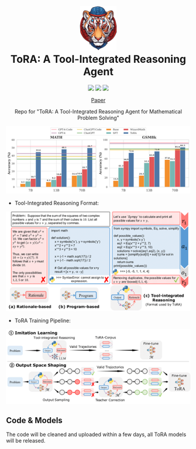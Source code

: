
<h1 align="center">
<img src="./static/images/tora_logo.png" width="100" alt="ToRA" />
<br>
ToRA: A Tool-Integrated Reasoning Agent
</h1>

<div align="center">

![](https://img.shields.io/badge/Task-Mathematical%20Reasoning-orange)
![](https://img.shields.io/badge/Model-Release%20Soon-blue)
![](https://img.shields.io/badge/Code%20License-MIT-green)
<br>

</div>

<p align="center">
  <!-- <a href="#-quick-start">Quick Start</a> • -->
  <!-- <a href="https://zubingou.github.io/**project**/tora">Project Page</a> • -->
  <a href="/static/pdfs/ToRA_2023-9-29.pdf">Paper</a>
  <!-- <a href="https://arxiv.org/abs/xxxx.xxxx">Paper</a> -->
  <!-- <a href="#%EF%B8%8F-citation">Citation</a> -->
</p>

<p align="center">
Repo for "ToRA: A Tool-Integrated Reasoning Agent for Mathematical Problem Solving"
</p>

<p align="center">
    <img src="./static/images/math_gsm_hist.png" width="1000">
</p>


- Tool-Integrated Reasoning Format:

<p align="center">
    <img src="./static/images/example.png" width="800">
</p>


- ToRA Training Pipeline:

<p align="center">
    <img src="./static/images/pipeline.png" width="1000">
</p>



## Code & Models

The code will be cleaned and uploaded within a few days, all ToRA models will be released.


<!-- ## Models


## 🚀 Quick Start

### ⚙️ Setup

```sh
conda create -n tora python=3.10
conda activate tora
pip install -r requirements.txt
```

### ⚡️ Training


### ⚖️ Evaluation



## ☕️ Citation

If you find this repository helpful, please consider citing our paper:

```
``` -->

<!-- ## Contributing

This project welcomes contributions and suggestions.  Most contributions require you to agree to a
Contributor License Agreement (CLA) declaring that you have the right to, and actually do, grant us
the rights to use your contribution. For details, visit https://cla.opensource.microsoft.com.

When you submit a pull request, a CLA bot will automatically determine whether you need to provide
a CLA and decorate the PR appropriately (e.g., status check, comment). Simply follow the instructions
provided by the bot. You will only need to do this once across all repos using our CLA.

This project has adopted the [Microsoft Open Source Code of Conduct](https://opensource.microsoft.com/codeofconduct/).
For more information see the [Code of Conduct FAQ](https://opensource.microsoft.com/codeofconduct/faq/) or
contact [opencode@microsoft.com](mailto:opencode@microsoft.com) with any additional questions or comments. -->
